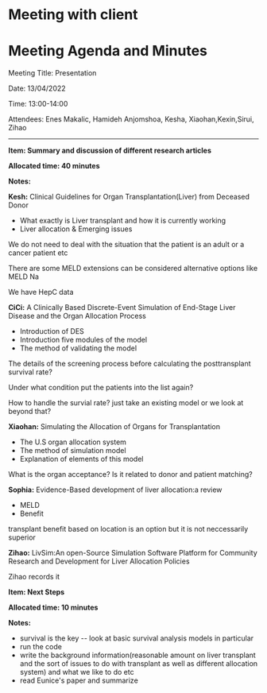 # Meeting with client

# Meeting Agenda and Minutes

Meeting Title: Presentation

Date: 13/04/2022

Time: 13:00-14:00

Attendees:  Enes Makalic, Hamideh Anjomshoa, Kesha, Xiaohan,Kexin,Sirui, Zihao

______________________________________________________________________________________________________

**Item: Summary and discussion of different research articles**

**Allocated time: 40 minutes**

**Notes:**

**Kesh:** Clinical Guidelines for Organ Transplantation(Liver) from Deceased Donor

- What exactly is Liver transplant and how it is currently working
- Liver allocation & Emerging issues

We do not need to deal with the situation that the patient is an adult or a cancer patient etc

There are some MELD extensions can be considered alternative options like MELD Na

We have HepC data

**CiCi:**  A Clinically Based Discrete-Event Simulation of End-Stage Liver Disease and the Organ Allocation Process

- Introduction of DES
- Introduction five modules of the model
- The method of validating the model

The details of the screening process before calculating the posttransplant  survival rate?

Under what condition put the patients into the list again?

How to handle the survial rate? just take an existing model or we look at beyond that?

**Xiaohan:** Simulating the Allocation of Organs for Transplantation

- The U.S organ allocation system
- The method of simulation model
- Explanation of elements of this model

What is the organ acceptance? Is it related to donor and patient matching?

**Sophia:** Evidence-Based development of liver allocation:a review

- MELD
- Benefit

transplant benefit based on location is an option but it is not neccessarily superior

**Zihao:** LivSim:An open-Source Simulation Software Platform for Community Research and Development for Liver Allocation Policies

Zihao records it

**Item: Next Steps**

**Allocated time: 10 minutes**

**Notes:**

- survival is the key -- look at basic survival analysis models in particular
- run the code
- write the background information(reasonable amount on liver transplant and the sort of issues to do with transplant as well as different allocation system) and what we like to do etc
- read Eunice's paper and summarize
